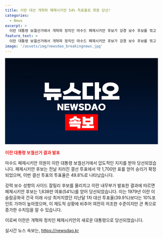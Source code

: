 ```yaml
---
title: 이란 대선 개혁파 페제시키안 54% 득표율로 최종 당선!
categories:
  - News
excerpt: >
  이란 대통령 보궐선거에서 개혁파 정치인 마수드 페제시키안 후보가 강경 보수 후보를 꺾고 당선되었습니다. 페제시키안 후보는 약 1,700만 표를 얻어 승리를 확정지었고, 투표율은 49.8%로 나타났습니다. 이는 이란의 사상 최저치였던 1차 대선 투표율보다는 높지만, 여전히 저조한 수준입니다.
feature_text: >
  이란 대통령 보궐선거에서 개혁파 정치인 마수드 페제시키안 후보가 강경 보수 후보를 꺾고 당선되었습니다. 페제시키안 후보는 약 1,700만 표를 얻어 승리를 확정지었고, 투표율은 49.8%로 나타났습니다. 이는 이란의 사상 최저치였던 1차 대선 투표율보다는 높지만, 여전히 저조한 수준입니다.
image: '/assets/img/newsdao_breakingnews.jpg'
---
```


<p><img src="/assets/img/newsdao_breakingnews.jpg" alt="pcversion 속보" /></p>

<p><b><span style="color: #ee2323;">이란 대통령 보궐선거 결과 발표</span></b></p>

<p>마수드 페제시키안 의원이 이란 대통령 보궐선거에서 압도적인 지지를 받아 당선되었습니다. 페제시키안 후보는 전날 치러진 결선 투표에서 약 1,700만 표를 얻어 승리가 확정되었으며, 이번 결선 투표의 투표율은 49.8%로 나타났습니다.</p>

<p>강력 보수 성향의 사이드 잘릴리 후보를 물리치고 이란 내무부가 발표한 결과에 따르면 페제시키안 후보는 1,638만 여표(54%)를 얻어 당선되었습니다. 이는 1979년 이란 이슬람공화국 건국 이래 사상 최저치였던 지난달 1차 대선 투표율(39.9%)보다는 10%포인트 가까이 높아졌으며, 이 제도적 상황에 비추어 여전히 저조한 수준이지만 큰 폭으로 증가한 수치임을 알 수 있습니다. </p>

<p>이로써 이란은 개혁파 정치인 페제시키안의 새로운 대통령으로 당선되었습니다.</p>
실시간 뉴스 속보는, <a href="https://newsdao.kr" rel="dofollow">https://newsdao.kr</a>


